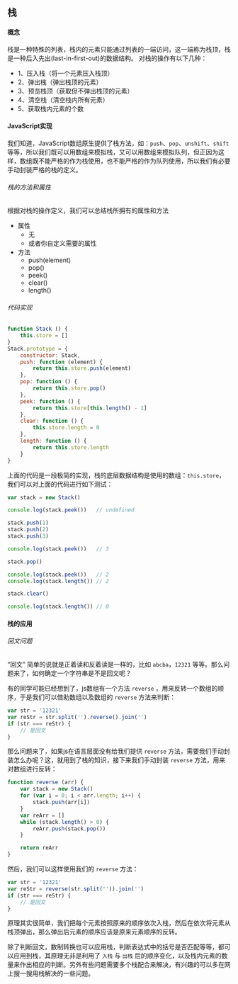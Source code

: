 ## 栈

#### 概念

栈是一种特殊的列表，栈内的元素只能通过列表的一端访问，这一端称为栈顶，栈是一种后入先出(last-in-first-out)的数据结构。
对栈的操作有以下几种：

* 1、压入栈（将一个元素压入栈顶）
* 2、弹出栈（弹出栈顶的元素）
* 3、预览栈顶（获取但不弹出栈顶的元素）
* 4、清空栈（清空栈内所有元素）
* 5、获取栈内元素的个数

#### JavaScript实现

我们知道，JavaScript数组原生提供了栈方法，如：`push`、`pop`、`unshift`、`shift` 等等，所以我们既可以用数组来模拟栈，又可以用数组来模拟队列，但正因为这样，数组既不能严格的作为栈使用，也不能严格的作为队列使用，所以我们有必要手动封装严格的栈的定义。

###### 栈的方法和属性

根据对栈的操作定义，我们可以总结栈所拥有的属性和方法

* 属性
    * 无
    * 或者你自定义需要的属性
* 方法
    * push(element)
    * pop()
    * peek()
    * clear()
    * length()

###### 代码实现

```js
function Stack () {
    this.store = []
}
Stack.prototype = {
    constructor: Stack,
    push: function (element) {
        return this.store.push(element)
    },
    pop: function () {
        return this.store.pop()
    },
    peek: function () {
        return this.store[this.length() - 1]
    },
    clear: function () {
        this.store.length = 0
    },
    length: function () {
        return this.store.length
    }
}
```

上面的代码是一段极简的实现，栈的底层数据结构是使用的数组：`this.store`，我们可以对上面的代码进行如下测试：

```js
var stack = new Stack()

console.log(stack.peek())   // undefined

stack.push(1)
stack.push(2)
stack.push(3)

console.log(stack.peek())   // 3

stack.pop()

console.log(stack.peek())   // 2
console.log(stack.length()) // 2

stack.clear()

console.log(stack.length()) // 0
```

#### 栈的应用

###### 回文问题

“回文” 简单的说就是正着读和反着读是一样的，比如 `abcba`，`12321` 等等。那么问题来了，如何确定一个字符串是不是回文呢？

有的同学可能已经想到了，js数组有一个方法 `reverse` ，用来反转一个数组的顺序，于是我们可以借助数组以及数组的 `reverse` 方法来判断：

```js
var str = '12321'
var reStr = str.split('').reverse().join('')
if (str === reStr) {
    // 是回文
}
```

那么问题来了，如果js在语言层面没有给我们提供 `reverse` 方法，需要我们手动封装怎么办呢？这，就用到了栈的知识，接下来我们手动封装 `reverse` 方法，用来对数组进行反转：

```js
function reverse (arr) {
    var stack = new Stack()
    for (var i = 0; i < arr.length; i++) {
        stack.push(arr[i])
    }
    var reArr = []
    while (stack.length() > 0) {
        reArr.push(stack.pop())
    }

    return reArr
}
```

然后，我们可以这样使用我们的 `reverse` 方法：

```js
var str = '12321'
var reStr = reverse(str.split('')).join('')
if (str === reStr) {
    // 是回文
}
```

原理其实很简单，我们把每个元素按照原来的顺序依次入栈，然后在依次将元素从栈顶弹出，那么弹出后元素的顺序应该是原来元素顺序的反转。

除了判断回文，数制转换也可以应用栈，判断表达式中的括号是否匹配等等，都可以应用到栈，其原理无非是利用了 `入栈` 与 `出栈` 后的顺序变化，以及栈内元素的数量来作出相应的判断。另外有些问题需要多个栈配合来解决，有兴趣的可以多在网上搜一搜用栈解决的一些问题。
